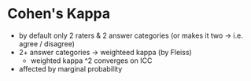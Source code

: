 # Cohen's Kappa
- by default only 2 raters & 2 answer categories (or makes it two -> i.e. agree / disagree)
- 2+ answer categories -> weighteed kappa (by Fleiss)
	- weighted kappa ^2 converges on ICC
- affected by marginal probability

